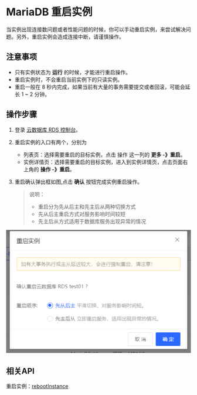 # MariaDB 重启实例
当实例出现连接数问题或者性能问题的时候，你可以手动重启实例，来尝试解决问题。另外，重启实例会造成连接中断，请谨慎操作。

## 注意事项
* 只有实例状态为 **运行** 的时候，才能进行重启操作。
* 重启实例时，不会重启当前实例下的只读实例。
* 重启一般在 8 秒内完成，如果当前有大量的事务需要提交或者回滚，可能会延长 1 ~ 2 分钟。

## 操作步骤
1. 登录 [云数据库 RDS 控制台](https://rds-console.jdcloud.com/database)。
2. 重启实例的入口有两个，分别为
    * 列表页：选择需要重启的目标实例，点击 操作 这一列的 **更多 -》重启**。
    * 实例详情页：选择需要重启的目标实例，进入到实例详情页，点击页面右上角的 **操作 -》重启**。
3. 重启确认弹出框如图,点击 **确认** 按钮完成实例重启操作。 

   > 说明：
   > * 重启分为先从后主和先主后从两种切换方式
   > * 先从后主重启方式对服务影响时间较短
   > * 先主后从方式适用于数据库服务出现异常的情况
   
    
![截图](../../../../image/RDS/MySQL-Restart-Instance.png)

## 相关API
重启实例：[rebootInstance](https://docs.jdcloud.com/cn/rds/api/rebootinstance)
